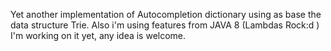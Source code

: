 Yet another implementation of Autocompletion dictionary using as base the data structure Trie.
Also i'm using features from JAVA 8 (Lambdas Rock:d )
I'm working on it yet, any idea is welcome.

